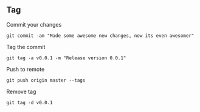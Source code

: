 ## Tag

Commit your changes

	git commit -am "Made some awesome new changes, now its even awesomer"

Tag the commit

	git tag -a v0.0.1 -m "Release version 0.0.1"

Push to remote

	git push origin master --tags

Remove tag

	git tag -d v0.0.1

